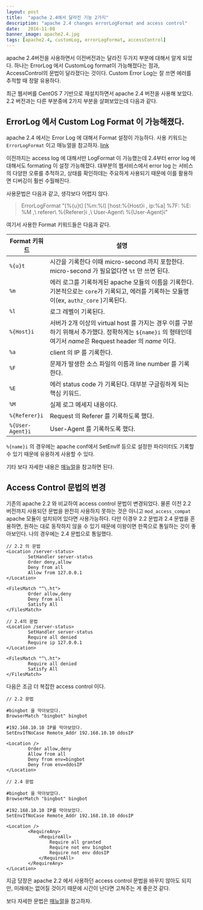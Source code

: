 ```yaml
---
layout: post
title:  "apache 2.4에서 달라진 기능 2가지"
description: "apache 2.4 changes errorLogFormat and access control"
date:   2016-11-08
banner_image: apache2.4.jpg
tags: [apache2.4, customLog, errorLogFormat, accessControl]
---
```


apache 2.4버전을 사용하면서 이전버전과는 달라진 두가지 부분에 대해서 알게 되었다. 하나는 ErrorLog 에서 CustomLog format이 가능해졌다는 점과, AccessControl의 문법이 달라졌다는 것이다. Custom Error Log는 잘 쓰면 에러를 추적할 때 정말 유용하다. 

<!--more-->

최근 웹서버를 CentOS 7 기반으로 재설치하면서 apache 2.4 버전을 사용해 보았다. 2.2 버전과는 다른 부분중에 2가지 부분을 살펴보았는데 다음과 같다. 

## ErrorLog 에서 Custom Log Format 이 가능해졌다.

apache 2.4 에서는 Error Log 에 대해서 Format 설정이 가능하다. 사용 키워드는 `ErrorLogFormat` 이고 매뉴얼을 참고하자. [link](https://httpd.apache.org/docs/2.4/mod/core.html#errorlogformat)

이전까지는 access log 에 대해서만 LogFormat 이 가능했는데 2.4부터 error log 에 대해서도 formating 이 설정 가능해졌다. 대부분의 웹서비스에서 error log 는 서비스의 다양한 오류를 추적하고, 상태를 확인하데는 주요하게 사용되기 때문에 이를 활용하면 디버깅이 훨씬 수월해진다. 

사용문법은 다음과 같고, 생각보다 어렵지 않다. 

> ErrorLogFormat "[%{u}t] [%m:%l] [host:%{Host}i , ip:%a] %7F: %E: %M ,\ referer\ %{Referer}i ,\ User-Agent\ %{User-Agent}i"

여기서 사용한 Format 키워드들은 다음과 같다. 

| Format 키워드  | 설명  |
|---|---|
| `%{u}t` | 시간을 기록한다 이때 micro-second 까지 포함한다. micro-second 가 필요없다면 `%t` 만 쓰면 된다.  |
| `%m` | 에러 로그를 기록하게된 apache 모듈의 이름을 기록한다. 기본적으로는 `core`가 기록되고, 에러를 기록하는 모듈명이(ex, `authz_core` )기록된다.  |
| `%l` | 로그 레벨이 기록된다. |
| `%{Host}i` | 서버가 2개 이상의 virtual host 를 가지는 경우 이를 구분하기 위해서 추가했다. 정확하게는 `${name}i` 의 형태인데 여기서 *name*은 Request header 의 *name* 이다.  |
| `%a` | client 의 IP 를 기록한다. |   
| `%F` | 문제가 발생한 소스 파일의 이름과 line number 를 기록한다. |
| `%E` | 에러 status code 가 기록된다. 대부분 구글링하게 되는 핵심 키워드. |
| `%M` | 실제 로그 메세지 내용이다. |
| `%{Referer}i` | Request 의 Referer 를 기록하도록 했다. |
| `%{User-Agent}i` | User-Agent 를 기록하도록 했다. |

`%{name}i` 의 경우에는 apache conf에서 SetEnvIf 등으로 설정한 파라미터도 기록할 수 있기 때문에 유용하게 사용할 수 있다. 

기타 보다 자세한 내용은 [매뉴얼](https://httpd.apache.org/docs/2.4/mod/core.html#errorlogformat)을 참고하면 된다. 

## Access Control 문법의 변경

기존의 apache 2.2 와 비교하여 access control 문법이 변경되었다. 물론 이전 2.2 버전까지 사용되던 문법을 완전히 사용하지 못하는 것은 아니고 `mod_access_compat` apache 모듈이 설치되어 있다면 사용가능하다. 다만 이경우 2.2 문법과 2.4 문법을 혼용하면, 원하는 대로 동작하지 않을 수 있기 때문에 이왕이면 한쪽으로 통일하는 것이 좋아보인다. 나의 경우에는 2.4 문법으로 통일했다. 

```
// 2.2 의 문법
<Location /server-status>
        SetHandler server-status
        Order deny,allow
        Deny from all
        Allow from 127.0.0.1
</Location>

<FilesMatch "^\.ht">
        Order allow,deny
        Deny from all
        Satisfy All
</FilesMatch>
```

```
// 2.4의 문법
<Location /server-status>
        SetHandler server-status
        Require all denied
        Require ip 127.0.0.1
</Location>

<FilesMatch "^\.ht">
        Require all denied
        Satisfy All
</FilesMatch>
```

다음은 조금 더 복잡한 access control 이다. 

```
// 2.2 문법

#bingbot 을 막아보았다.
BrowserMatch "bingbot" bingbot 

#192.168.10.10 IP를 막아보았다.
SetEnvIfNoCase Remote_Addr 192.168.10.10 ddosIP

<Location />
        Order allow,deny
        Allow from all
        Deny from env=bingbot
        Deny from env=ddosIP
</Location>
```

```
// 2.4 문법

#bingbot 을 막아보았다.
BrowserMatch "bingbot" bingbot 

#192.168.10.10 IP를 막아보았다.
SetEnvIfNoCase Remote_Addr 192.168.10.10 ddosIP

<Location />
        <RequireAny>
            <RequireAll>
                Require all granted
                Require not env bingbot
                Require not env ddosIP
            </RequireAll>
        </RequireAny>
</Location>
```

지금 당장은 apache 2.2 에서 사용하던 access control 문법을 바꾸지 않아도 되지만, 미래에는 없어질 것이기 때문에 시간이 난다면 고쳐주는 게 좋은것 같다. 

보다 자세한 문법은 [매뉴얼](https://httpd.apache.org/docs/2.4/howto/access.html)을 참고하자. 
